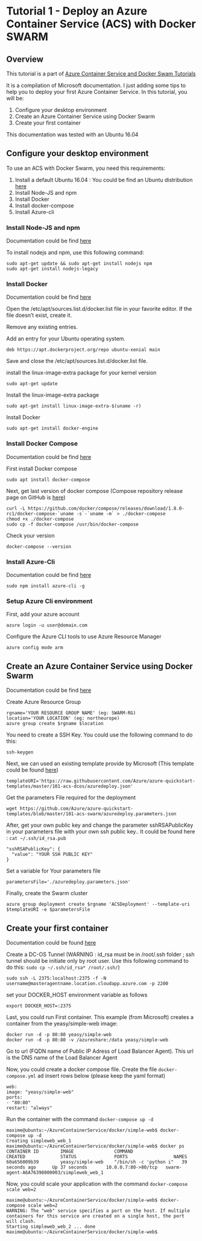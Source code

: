 # Tutorial 1 - Deploy an Azure Container Service (ACS) with Docker SWARM
## Overview


This tutorial is a part of [Azure Container Service and Docker Swam Tutorials](README.md)

It is a compilation of Microsoft documentation. I just adding some tips to help you to deploy your first Azure Container Service. In this tutorial, you will be:

1. Configure your desktop environment
2. Create an Azure Container Service using Docker Swarm
3. Create your first container

This documentation was tested with an Ubuntu 16.04

## Configure your desktop environment
To use an ACS with Docker Swarm, you need this requirements:

1. Install a default Ubuntu 16.04 : You could be find an Ubuntu distribution [here](http://www.ubuntu.com/download/desktop)
2. Install Node-JS and npm
3. Install Docker
4. Install docker-compose
5. Install Azure-cli

### Install Node-JS and npm
Documentation could be find [here](https://doc.ubuntu-fr.org/nodejs)

To install nodejs and npm, use this following command:

    sudo apt-get update && sudo apt-get install nodejs npm
    sudo apt-get install nodejs-legacy

### Install Docker
Documentation could be find [here](https://docs.docker.com/engine/installation/linux/ubuntulinux/)

Open the /etc/apt/sources.list.d/docker.list file in your favorite editor. If the file doesn’t exist, create it.

Remove any existing entries.

Add an entry for your Ubuntu operating system.

    deb https://apt.dockerproject.org/repo ubuntu-xenial main
Save and close the /etc/apt/sources.list.d/docker.list file.

install the linux-image-extra package for your kernel version

    sudo apt-get update
Install the linux-image-extra package

    sudo apt-get install linux-image-extra-$(uname -r)
Install Docker

    sudo apt-get install docker-engine

### Install Docker Compose
Documentation could be find [here](https://docs.docker.com/compose/)

First install Docker compose

    sudo apt install docker-compose

Next, get last version of docker compose (Compose repository release page on GitHub is [here](https://github.com/docker/compose/releases))

    curl -L https://github.com/docker/compose/releases/download/1.8.0-rc1/docker-compose-`uname -s`-`uname -m` > ./docker-compose
    chmod +x ./docker-compose
    sudo cp -f docker-compose /usr/bin/docker-compose
Check your version

    docker-compose --version

### Install Azure-Cli
Documentation could be find [here](https://azure.microsoft.com/fr-fr/documentation/articles/xplat-cli-install/)

    sudo npm install azure-cli -g
### Setup Azure Cli environment
First, add your azure account

    azure login -u user@domain.com
Configure the Azure CLI tools to use Azure Resource Manager

    azure config mode arm
## Create an Azure Container Service using Docker Swarm
Documentation could be find [here](https://azure.microsoft.com/en-us/documentation/articles/container-service-deployment/)

Create Azure Resource Group

    rgname='YOUR RESOURCE GROUP NAME' (eg: SWARM-RG)
    location='YOUR LOCATION' (eg: northeurope)
    azure group create $rgname $location
You need to create a SSH Key. You could use the following command to do this:

    ssh-keygen
Next, we can used an existing template provide by Microsoft (This template could be found [here](https://github.com/Azure/azure-quickstart-templates/blob/master/101-acs-swarm/docs/SwarmWalkthrough.md))

    templateURI='https://raw.githubusercontent.com/Azure/azure-quickstart-templates/master/101-acs-dcos/azuredeploy.json'
Get the parameters File required for the deployment

    wget https://github.com/Azure/azure-quickstart-templates/blob/master/101-acs-swarm/azuredeploy.parameters.json
After, get your own public key and change the parameter sshRSAPublicKey in your parameters file with your own ssh public key.. It could be found here : `cat ~/.ssh/id_rsa.pub`

    "sshRSAPublicKey": {
      "value": "YOUR SSH PUBLIC KEY"
    }
Set a variable for Your parameters file

    parametersFile='./azuredeploy.parameters.json'
Finally, create the Swarm cluster

    azure group deployment create $rgname 'ACSDeployment' --template-uri $templateURI -e $parametersFile

## Create your first container
Documentation could be found [here](https://azure.microsoft.com/en-us/documentation/articles/container-service-connect/)

Create a DC-OS Tunnel (WARNING : id_rsa must be in /root/.ssh folder ; ssh tunnel should be initiate only by root user. Use this following command to do this: `sudo cp ~/.ssh/id_rsa* /root/.ssh/`)

    sudo ssh -L 2375:localhost:2375 -f -N username@masteragentname.location.cloudapp.azure.com -p 2200
set your DOCKER_HOST environment variable as follows

    export DOCKER_HOST=:2375
Last, you could run First container. This example (from Microsoft) creates a container from the yeasy/simple-web image:

    docker run -d -p 80:80 yeasy/simple-web
    docker run -d -p 80:80 -v /azureshare:/data yeasy/simple-web
Go to url (FQDN name of Public IP Adress of Load Balancer Agent). This url is the DNS name of the Load Balancer Agent

Now, you could create a docker compose file. Create the file `docker-compose.yml` ad insert rows below (please keep the yaml format)

    web:
    image: "yeasy/simple-web"
    ports:
    - "80:80"
    restart: "always"
Run the container with the command `docker-compose up -d`

    maxime@ubuntu:~/AzureContainerService/docker/simple-web$ docker-compose up -d
    Creating simpleweb_web_1
    maxime@ubuntu:~/AzureContainerService/docker/simple-web$ docker ps
    CONTAINER ID        IMAGE               COMMAND                  CREATED             STATUS              PORTS                 NAMES
    60a656009b39        yeasy/simple-web    "/bin/sh -c 'python i"   39 seconds ago      Up 37 seconds       10.0.0.7:80->80/tcp   swarm-agent-A6A76398000003/simpleweb_web_1
Now, you could scale your application with the command `docker-compose scale web=2`

    maxime@ubuntu:~/AzureContainerService/docker/simple-web$ docker-compose scale web=2
    WARNING: The "web" service specifies a port on the host. If multiple containers for this service are created on a single host, the port will clash.
    Starting simpleweb_web_2 ... done
    maxime@ubuntu:~/AzureContainerService/docker/simple-web$
